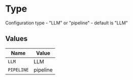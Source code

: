 # Type

Configuration type - "LLM" or "pipeline" - default is "LLM"


## Values

| Name       | Value      |
| ---------- | ---------- |
| `LLM`      | LLM        |
| `PIPELINE` | pipeline   |